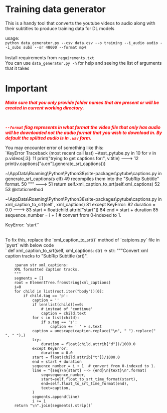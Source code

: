 # Training data generator

This is a handy tool that converts the youtube videos to audio along with their subtitles to produce training data for DL models


usage:<br>
`python data_generator.py --csv data.csv --o training --i_audio audio --i_subs subs --sr 48000 --format mp4`<br>
<br>
Install requirements from `requirements.txt`<br>
You can use `data_generator.py -h` for help and seeing the list of arguments that it takes<br>
# Important
***<p style="color: #f00">Make sure that you only provide folder names that are present or will be created in current working directory.</p>***<br>
***<p style="color: #f00">`--format` flag represents in what format the video file that only has audio will be downloaded not the audio format that you wish to download in. By default the splitted audio is in `.wav` form.</p>***

You may encounter error of something like this: <br>
`KeyError                                  Traceback (most recent call last)
~\test_pytube.py in <module>
     10 for v in p.videos[:3]:
     11     print("trying to get captions for:", v.title)
---> 12     print(v.captions["a.en"].generate_srt_captions())

~\AppData\Roaming\Python\Python38\site-packages\pytube\captions.py in generate_srt_captions(s
elf)
     49         recompiles them into the "SubRip Subtitle" format.
     50         """
---> 51         return self.xml_caption_to_srt(self.xml_captions)
     52
     53     @staticmethod

~\AppData\Roaming\Python\Python38\site-packages\pytube\captions.py in xml_caption_to_srt(self
, xml_captions)
     81             except KeyError:
     82                 duration = 0.0
---> 83             start = float(child.attrib["start"])
     84             end = start + duration
     85             sequence_number = i + 1  # convert from 0-indexed to 1.

KeyError: 'start'`

<br>
To fix this, replace the `xml_caption_to_srt()` method of  `catpions.py` file in `pysrt` with below code<br>
`    def xml_caption_to_srt(self, xml_captions: str) -> str:
        """Convert xml caption tracks to "SubRip Subtitle (srt)".

        :param str xml_captions:
        XML formatted caption tracks.
        """
        segments = []
        root = ElementTree.fromstring(xml_captions)
        i=0
        for child in list(root.iter("body"))[0]:
            if child.tag == 'p':
                caption = ''
                if len(list(child))==0:
                    # instead of 'continue'
                    caption = child.text
                for s in list(child):
                    if s.tag == 's':
                        caption += ' ' + s.text
                caption = unescape(caption.replace("\n", " ").replace("  ", " "),)
                try:
                    duration = float(child.attrib["d"])/1000.0
                except KeyError:
                    duration = 0.0
                start = float(child.attrib["t"])/1000.0
                end = start + duration
                sequence_number = i + 1  # convert from 0-indexed to 1.
                line = "{seq}\n{start} --> {end}\n{text}\n".format(
                    seq=sequence_number,
                    start=self.float_to_srt_time_format(start),
                    end=self.float_to_srt_time_format(end),
                    text=caption,
                )
                segments.append(line)
                i += 1
        return "\n".join(segments).strip()`
